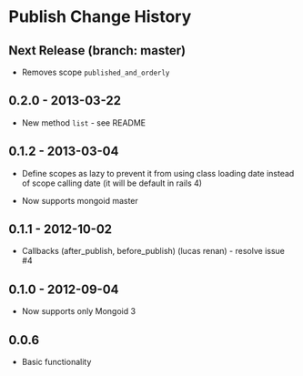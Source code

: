 # Publish Change History

## Next Release (branch: master)

  * Removes scope `published_and_orderly`

## 0.2.0 - 2013-03-22

  * New method `list` - see README

## 0.1.2 - 2013-03-04

  * Define scopes as lazy to prevent it from using class loading date instead of scope calling date (it will be default in rails 4)

  * Now supports mongoid master

## 0.1.1 - 2012-10-02

  * Callbacks (after_publish, before_publish) (lucas renan) - resolve issue #4

## 0.1.0 - 2012-09-04

  * Now supports only Mongoid 3

## 0.0.6

  * Basic functionality
